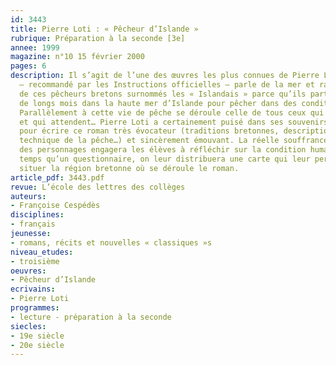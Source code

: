 ```yaml
---
id: 3443
title: Pierre Loti : « Pêcheur d’Islande »
rubrique: Préparation à la seconde [3e]
annee: 1999
magazine: n°10 15 février 2000
pages: 6
description: Il s’agit de l’une des œuvres les plus connues de Pierre Loti. Ce roman
  – recommandé par les Instructions officielles – parle de la mer et raconte la vie
  de ces pêcheurs bretons surnommés les « Islandais » parce qu’ils partaient durant
  de longs mois dans la haute mer d’Islande pour pêcher dans des conditions peu favorables.
  Parallèlement à cette vie de pêche se déroule celle de tous ceux qui sont restés
  et qui attendent… Pierre Loti a certainement puisé dans ses souvenirs personnels
  pour écrire ce roman très évocateur (traditions bretonnes, description de paysages,
  technique de la pêche…) et sincèrement émouvant. La réelle souffrance de certains
  des personnages engagera les élèves à réfléchir sur la condition humaine. En même
  temps qu’un questionnaire, on leur distribuera une carte qui leur permettra de mieux
  situer la région bretonne où se déroule le roman.
article_pdf: 3443.pdf
revue: L’école des lettres des collèges
auteurs:
- Françoise Cespédès
disciplines:
- français
jeunesse:
- romans, récits et nouvelles « classiques »s
niveau_etudes:
- troisième
oeuvres:
- Pêcheur d’Islande
ecrivains:
- Pierre Loti
programmes:
- lecture - préparation à la seconde
siecles:
- 19e siècle
- 20e siècle
---
```

